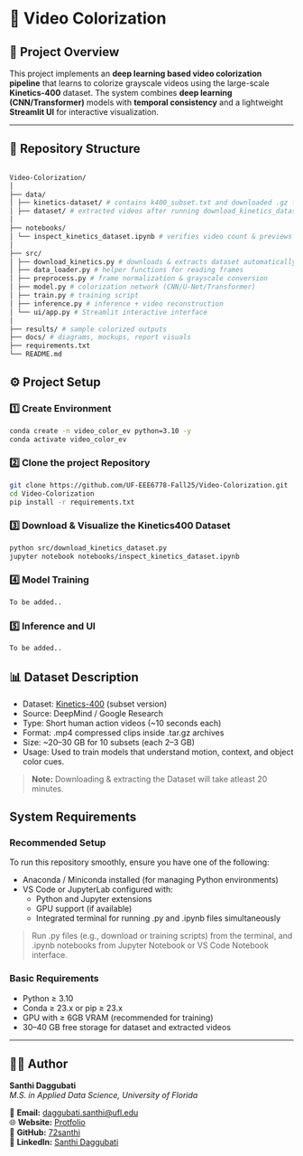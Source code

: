# 🎨 Video Colorization

## 📘 Project Overview
This project implements an **deep learning based video colorization pipeline** that learns to colorize grayscale videos using the large-scale **Kinetics-400** dataset. The system combines **deep learning (CNN/Transformer)** models with **temporal consistency** and a lightweight **Streamlit UI** for interactive visualization.

---

## 🧩 Repository Structure
```bash

Video-Colorization/
│
├── data/
│ ├── kinetics-dataset/ # contains k400_subset.txt and downloaded .gz files
│ ├── dataset/ # extracted videos after running download_kinetics_dataset.py
│ 
├── notebooks/
│ └── inspect_kinetics_dataset.ipynb # verifies video count & previews one sample
│
├── src/
│ ├── download_kinetics.py # downloads & extracts dataset automatically
│ ├── data_loader.py # helper functions for reading frames
│ ├── preprocess.py # frame normalization & grayscale conversion
│ ├── model.py # colorization network (CNN/U-Net/Transformer)
│ ├── train.py # training script
│ ├── inference.py # inference + video reconstruction
│ └── ui/app.py # Streamlit interactive interface
│
├── results/ # sample colorized outputs 
├── docs/ # diagrams, mockups, report visuals
├── requirements.txt
└── README.md
```

## ⚙️ Project Setup

### 1️⃣ Create Environment
```bash
conda create -n video_color_ev python=3.10 -y
conda activate video_color_ev
```

### 2️⃣ Clone the project Repository
```bash
git clone https://github.com/UF-EEE6778-Fall25/Video-Colorization.git
cd Video-Colorization
pip install -r requirements.txt
```

### 3️⃣ Download & Visualize the Kinetics400 Dataset
```bash
python src/download_kinetics_dataset.py
jupyter notebook notebooks/inspect_kinetics_dataset.ipynb
```

### 4️⃣ Model Training
```bash
To be added..
```

### 5️⃣ Inference and UI
```bash
To be added..
```

## 📊 Dataset Description
-  Dataset: [Kinetics-400](https://github.com/cvdfoundation/kinetics-dataset) (subset version)
-  Source: DeepMind / Google Research
-  Type: Short human action videos (~10 seconds each)
-  Format: .mp4 compressed clips inside .tar.gz archives
-  Size: ~20–30 GB for 10 subsets (each 2–3 GB)
-  Usage: Used to train models that understand motion, context, and object color cues.

> **Note:** Downloading & extracting the Dataset will take atleast 20 minutes.


## System Requirements

### Recommended Setup
To run this repository smoothly, ensure you have one of the following:

-  Anaconda / Miniconda installed (for managing Python environments)
-  VS Code or JupyterLab configured with:
    -  Python and Jupyter extensions
    -  GPU support (if available)
    -  Integrated terminal for running .py and .ipynb files simultaneously

> Run .py files (e.g., download or training scripts) from the terminal,
and .ipynb notebooks from Jupyter Notebook or VS Code Notebook interface.

### Basic Requirements

-  Python ≥ 3.10
-  Conda ≥ 23.x or pip ≥ 23.x
-  GPU with ≥ 6GB VRAM (recommended for training)
-  30–40 GB free storage for dataset and extracted videos

---

## 👩‍💻 Author
**Santhi Daggubati**  
*M.S. in Applied Data Science, University of Florida*  

📧 **Email:** daggubati.santhi@ufl.edu  
🌐 **Website:** [Protfolio](https://72santhi.github.io/Portfolio/)  
💼 **GitHub:** [72santhi](https://github.com/72santhi)  
🔗 **LinkedIn:** [Santhi Daggubati](https://www.linkedin.com/in/Santhi37911/)

